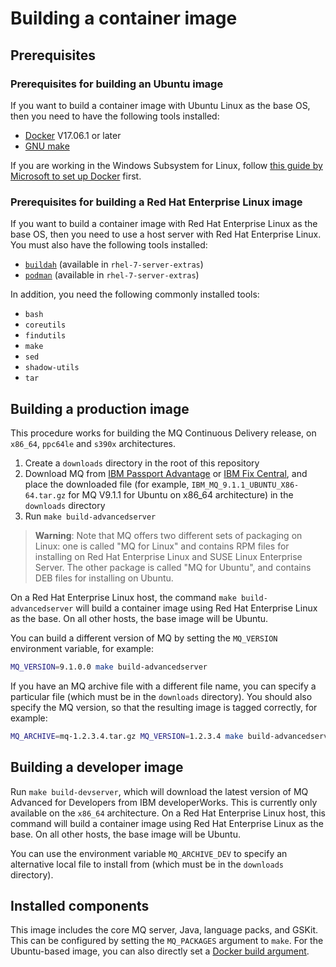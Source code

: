 # Building a container image

## Prerequisites

### Prerequisites for building an Ubuntu image
If you want to build a container image with Ubuntu Linux as the base OS, then you need to have the following tools installed:

* [Docker](https://www.docker.com/) V17.06.1 or later
* [GNU make](https://www.gnu.org/software/make/)

If you are working in the Windows Subsystem for Linux, follow [this guide by Microsoft to set up Docker](https://blogs.msdn.microsoft.com/commandline/2017/12/08/cross-post-wsl-interoperability-with-docker/) first.

### Prerequisites for building a Red Hat Enterprise Linux image
If you want to build a container image with Red Hat Enterprise Linux as the base OS, then you need to use a host server with Red Hat Enterprise Linux.  You must also have the following tools installed:

* [`buildah`](https://buildah.io) (available in `rhel-7-server-extras`)
* [`podman`](https://podman.io) (available in `rhel-7-server-extras`)

In addition, you need the following commonly installed tools:

* `bash`
* `coreutils`
* `findutils`
* `make`
* `sed`
* `shadow-utils`
* `tar`

## Building a production image
This procedure works for building the MQ Continuous Delivery release, on `x86_64`, `ppc64le` and `s390x` architectures.

1. Create a `downloads` directory in the root of this repository
2. Download MQ from [IBM Passport Advantage](https://www.ibm.com/software/passportadvantage/) or [IBM Fix Central](https://www.ibm.com/support/fixcentral), and place the downloaded file (for example, `IBM_MQ_9.1.1_UBUNTU_X86-64.tar.gz` for MQ V9.1.1 for Ubuntu on x86_64 architecture) in the `downloads` directory
3. Run `make build-advancedserver`

> **Warning**: Note that MQ offers two different sets of packaging on Linux: one is called "MQ for Linux" and contains RPM files for installing on Red Hat Enterprise Linux and SUSE Linux Enterprise Server.  The other package is called "MQ for Ubuntu", and contains DEB files for installing on Ubuntu.

On a Red Hat Enterprise Linux host, the command `make build-advancedserver` will build a container image using Red Hat Enterprise Linux as the base.  On all other hosts, the base image will be Ubuntu.

You can build a different version of MQ by setting the `MQ_VERSION` environment variable, for example:

```bash
MQ_VERSION=9.1.0.0 make build-advancedserver
```

If you have an MQ archive file with a different file name, you can specify a particular file (which must be in the `downloads` directory).  You should also specify the MQ version, so that the resulting image is tagged correctly, for example:

```bash
MQ_ARCHIVE=mq-1.2.3.4.tar.gz MQ_VERSION=1.2.3.4 make build-advancedserver
```

## Building a developer image
Run `make build-devserver`, which will download the latest version of MQ Advanced for Developers from IBM developerWorks.  This is currently only available on the `x86_64` architecture.  On a Red Hat Enterprise Linux host, this command will build a container image using Red Hat Enterprise Linux as the base.  On all other hosts, the base image will be Ubuntu.

You can use the environment variable `MQ_ARCHIVE_DEV` to specify an alternative local file to install from (which must be in the `downloads` directory).

## Installed components

This image includes the core MQ server, Java, language packs, and GSKit.  This can be configured by setting the `MQ_PACKAGES` argument to `make`.  For the Ubuntu-based image, you can also directly set a [Docker build argument](https://docs.docker.com/engine/reference/commandline/build/#set-build-time-variables-build-arg).
